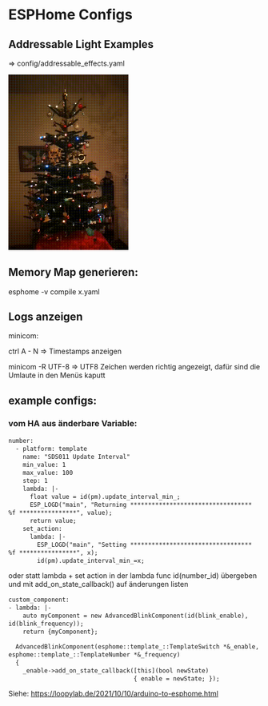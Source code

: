 # ESPHome Configs

## Addressable Light Examples
=> config/addressable_effects.yaml

<img src="christbaum_2021.gif" alt="Addressable light example" width="240"/>

## Memory Map generieren:

esphome -v compile x.yaml

## Logs anzeigen
minicom:

ctrl A - N => Timestamps anzeigen

minicom -R UTF-8 => UTF8 Zeichen werden richtig angezeigt, dafür sind die Umlaute in den Menüs kaputt

## example configs:

### vom HA aus änderbare Variable:
```
number:
  - platform: template
    name: "SDS011 Update Interval"
    min_value: 1
    max_value: 100
    step: 1
    lambda: |-
      float value = id(pm).update_interval_min_;
      ESP_LOGD("main", "Returning ********************************** %f ****************", value);
      return value;
    set_action:
      lambda: |-
        ESP_LOGD("main", "Setting ********************************** %f ****************", x);
        id(pm).update_interval_min_=x;
```
oder statt lambda + set action in der lambda func id(number_id) übergeben und mit add_on_state_callback() auf änderungen listen
```
custom_component:
- lambda: |-
    auto myComponent = new AdvancedBlinkComponent(id(blink_enable), id(blink_frequency));
    return {myComponent};
```

```
  AdvancedBlinkComponent(esphome::template_::TemplateSwitch *&_enable, esphome::template_::TemplateNumber *&_frequency)
  {
    _enable->add_on_state_callback([this](bool newState)
                                   { enable = newState; });
```

Siehe:
https://loopylab.de/2021/10/10/arduino-to-esphome.html
